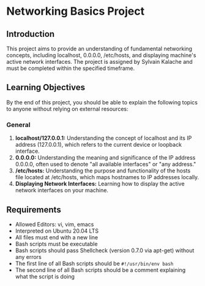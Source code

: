 # Networking Basics Project

## Introduction
This project aims to provide an understanding of fundamental networking concepts, including localhost, 0.0.0.0, /etc/hosts, and displaying machine's active network interfaces. The project is assigned by Sylvain Kalache and must be completed within the specified timeframe.

## Learning Objectives
By the end of this project, you should be able to explain the following topics to anyone without relying on external resources:

### General
1. **localhost/127.0.0.1:** Understanding the concept of localhost and its IP address (127.0.0.1), which refers to the current device or loopback interface.
2. **0.0.0.0:** Understanding the meaning and significance of the IP address 0.0.0.0, often used to denote "all available interfaces" or "any address."
3. **/etc/hosts:** Understanding the purpose and functionality of the hosts file located at /etc/hosts, which maps hostnames to IP addresses locally.
4. **Displaying Network Interfaces:** Learning how to display the active network interfaces on your machine.

## Requirements
- Allowed Editors: vi, vim, emacs
- Interpreted on Ubuntu 20.04 LTS
- All files must end with a new line
- Bash scripts must be executable
- Bash scripts should pass Shellcheck (version 0.7.0 via apt-get) without any errors
- The first line of all Bash scripts should be `#!/usr/bin/env bash`
- The second line of all Bash scripts should be a comment explaining what the script is doing

